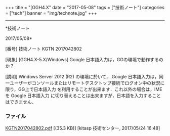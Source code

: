 ﻿+++
title = "[GGH4.X"
date = "2017-05-08"
tags = ["技術ノート"]
categories = ["tech"]
banner = "img/technote.jpg"
+++

-----------------------------------------------------------------------------------------------------------------------------

*技術ノート

2017/05/08*


[番号]
技術ノート KGTN 2017042802

[現象]
[GGH4.X-5.X/Windows] Google 日本語入力は，GGの環境で動作するのか？

[説明]
Windows Server 2012 (R2) の環境に於いて， Google
日本語入力は，同一ユーザーがコンソールまたはリモートデスクトップ接続でログオン中の状況に限り，GG上で日本語入力
を利用することが出来ます．これ以外の場合は，IMEを Google 日本語入力
に切り替えることは出来ますが，日本語を入力することはできません．


### ファイル

 
 


[KGTN2017042802.pdf](http://techreport.kitasp.net/attachments/download/3641/KGTN2017042802.pdf)
 [(35.3 KB)] [kitasp 技術センター, 2017/05/24
16:48]


 


 

